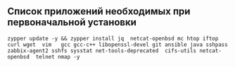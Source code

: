 ## Список приложений необходимых при первоначальной установки 
```
zypper update -y && zypper install jq  netcat-openbsd mc htop iftop curl wget  vim   gcc gcc-c++ libopenssl-devel git ansible java sshpass zabbix-agent2 sshfs sysstat net-tools-deprecated  cifs-utils netcat-openbsd  telnet nmap -y 
```


